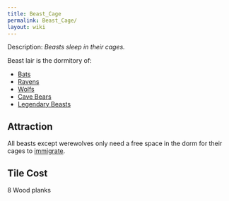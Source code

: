 ```yaml
---
title: Beast_Cage
permalink: Beast_Cage/
layout: wiki
---
```


Description: *Beasts sleep in their cages.*

Beast lair is the dormitory of:

-   [Bats](/keeperrl_wiki/Bat "wikilink")
-   [Ravens](/keeperrl_wiki/Raven "wikilink")
-   [Wolfs](/keeperrl_wiki/Wolf "wikilink")
-   [Cave Bears](/keeperrl_wiki/Cave_Bear "wikilink")
-   [Legendary Beasts](/keeperrl_wiki/Legendary_Beast "wikilink")

Attraction
----------

All beasts except werewolves only need a free space in the dorm for
their cages to [immigrate](/keeperrl_wiki/Immigration "wikilink").

Tile Cost
---------

8 Wood planks
